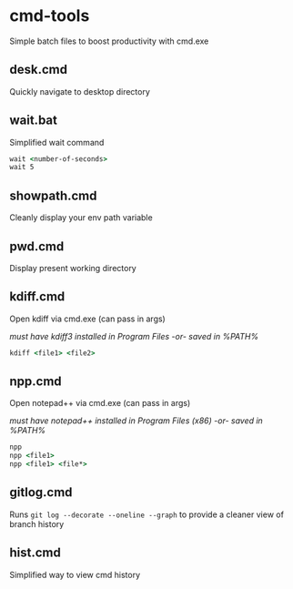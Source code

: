# cmd-tools
Simple batch files to boost productivity with cmd.exe

## desk.cmd
Quickly navigate to desktop directory

## wait.bat
Simplified wait command
```cmd
wait <number-of-seconds>
wait 5
```
## showpath.cmd
Cleanly display your env path variable

## pwd.cmd
Display present working directory

## kdiff.cmd
Open kdiff via cmd.exe (can pass in args)

*must have kdiff3 installed in Program Files -or- saved in %PATH%*
```cmd
kdiff <file1> <file2>
```
## npp.cmd
Open notepad++ via cmd.exe (can pass in args)

*must have notepad++ installed in Program Files (x86) -or- saved in %PATH%*
```cmd
npp
npp <file1>
npp <file1> <file*>
```

## gitlog.cmd
Runs `git log --decorate --oneline --graph` to provide a cleaner view of branch history

## hist.cmd
Simplified way to view cmd history
